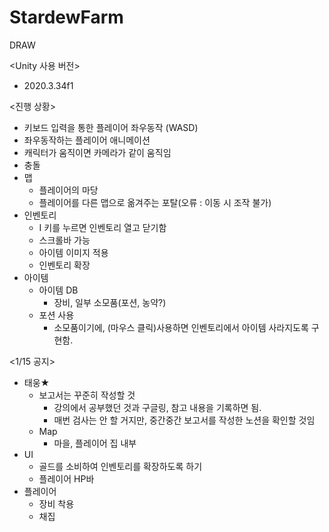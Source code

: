 # StardewFarm
DRAW

<Unity 사용 버전>
- 2020.3.34f1

<진행 상황>
- 키보드 입력을 통한 플레이어 좌우동작 (WASD)
- 좌우동작하는 플레이어 애니메이션
- 캐릭터가 움직이면 카메라가 같이 움직임
- 충돌
- 맵
  - 플레이어의 마당
  - 플레이어를 다른 맵으로 옮겨주는 포탈(오류 : 이동 시 조작 불가)
- 인벤토리
  - I 키를 누르면 인벤토리 열고 닫기함
  - 스크롤바 가능
  - 아이템 이미지 적용
  - 인벤토리 확장
- 아이템
  - 아이템 DB
    - 장비, 일부 소모품(포션, 농약?)
  - 포션 사용
    - 소모품이기에, (마우스 클릭)사용하면 인벤토리에서 아이템 사라지도록 구현함.

<1/15 공지>
- 태웅★
  - 보고서는 꾸준히 작성할 것
    - 강의에서 공부했던 것과 구글링, 참고 내용을 기록하면 됨.  
    - 매번 검사는 안 할 거지만, 중간중간 보고서를 작성한 노션을 확인할 것임
  - Map
    - 마을, 플레이어 집 내부
- UI
  - 골드를 소비하여 인벤토리를 확장하도록 하기
  - 플레이어 HP바
- 플레이어
  - 장비 착용
  - 채집
